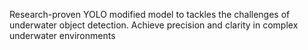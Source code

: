 Research-proven YOLO modified model to tackles the challenges of underwater object detection. Achieve precision and clarity in complex underwater environments
